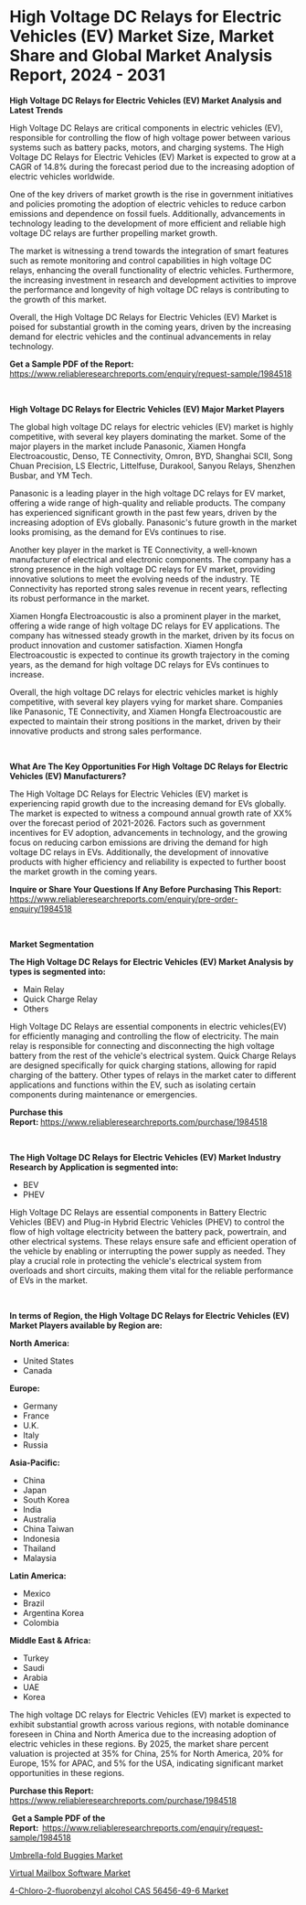 <p><h1>High Voltage DC Relays for Electric Vehicles (EV) Market Size, Market Share and Global Market Analysis Report, 2024 - 2031</h1></p><p><strong>High Voltage DC Relays for Electric Vehicles (EV) Market Analysis and Latest Trends</strong></p>
<p><p>High Voltage DC Relays are critical components in electric vehicles (EV), responsible for controlling the flow of high voltage power between various systems such as battery packs, motors, and charging systems. The High Voltage DC Relays for Electric Vehicles (EV) Market is expected to grow at a CAGR of 14.8% during the forecast period due to the increasing adoption of electric vehicles worldwide.</p><p>One of the key drivers of market growth is the rise in government initiatives and policies promoting the adoption of electric vehicles to reduce carbon emissions and dependence on fossil fuels. Additionally, advancements in technology leading to the development of more efficient and reliable high voltage DC relays are further propelling market growth.</p><p>The market is witnessing a trend towards the integration of smart features such as remote monitoring and control capabilities in high voltage DC relays, enhancing the overall functionality of electric vehicles. Furthermore, the increasing investment in research and development activities to improve the performance and longevity of high voltage DC relays is contributing to the growth of this market.</p><p>Overall, the High Voltage DC Relays for Electric Vehicles (EV) Market is poised for substantial growth in the coming years, driven by the increasing demand for electric vehicles and the continual advancements in relay technology.</p></p>
<p><strong>Get a Sample PDF of the Report:&nbsp;</strong> <a href="https://www.reliableresearchreports.com/enquiry/request-sample/1984518">https://www.reliableresearchreports.com/enquiry/request-sample/1984518</a></p>
<p>&nbsp;</p>
<p><strong>High Voltage DC Relays for Electric Vehicles (EV) Major Market Players</strong></p>
<p><p>The global high voltage DC relays for electric vehicles (EV) market is highly competitive, with several key players dominating the market. Some of the major players in the market include Panasonic, Xiamen Hongfa Electroacoustic, Denso, TE Connectivity, Omron, BYD, Shanghai SCII, Song Chuan Precision, LS Electric, Littelfuse, Durakool, Sanyou Relays, Shenzhen Busbar, and YM Tech.</p><p>Panasonic is a leading player in the high voltage DC relays for EV market, offering a wide range of high-quality and reliable products. The company has experienced significant growth in the past few years, driven by the increasing adoption of EVs globally. Panasonic's future growth in the market looks promising, as the demand for EVs continues to rise.</p><p>Another key player in the market is TE Connectivity, a well-known manufacturer of electrical and electronic components. The company has a strong presence in the high voltage DC relays for EV market, providing innovative solutions to meet the evolving needs of the industry. TE Connectivity has reported strong sales revenue in recent years, reflecting its robust performance in the market.</p><p>Xiamen Hongfa Electroacoustic is also a prominent player in the market, offering a wide range of high voltage DC relays for EV applications. The company has witnessed steady growth in the market, driven by its focus on product innovation and customer satisfaction. Xiamen Hongfa Electroacoustic is expected to continue its growth trajectory in the coming years, as the demand for high voltage DC relays for EVs continues to increase.</p><p>Overall, the high voltage DC relays for electric vehicles market is highly competitive, with several key players vying for market share. Companies like Panasonic, TE Connectivity, and Xiamen Hongfa Electroacoustic are expected to maintain their strong positions in the market, driven by their innovative products and strong sales performance.</p></p>
<p>&nbsp;</p>
<p><strong>What Are The Key Opportunities For High Voltage DC Relays for Electric Vehicles (EV) Manufacturers?</strong></p>
<p><p>The High Voltage DC Relays for Electric Vehicles (EV) market is experiencing rapid growth due to the increasing demand for EVs globally. The market is expected to witness a compound annual growth rate of XX% over the forecast period of 2021-2026. Factors such as government incentives for EV adoption, advancements in technology, and the growing focus on reducing carbon emissions are driving the demand for high voltage DC relays in EVs. Additionally, the development of innovative products with higher efficiency and reliability is expected to further boost the market growth in the coming years.</p></p>
<p><strong>Inquire or Share Your Questions If Any Before Purchasing This Report:</strong> <a href="https://www.reliableresearchreports.com/enquiry/pre-order-enquiry/1984518">https://www.reliableresearchreports.com/enquiry/pre-order-enquiry/1984518</a></p>
<p>&nbsp;</p>
<p><strong>Market Segmentation</strong></p>
<p><strong>The High Voltage DC Relays for Electric Vehicles (EV) Market Analysis by types is segmented into:</strong></p>
<p><ul><li>Main Relay</li><li>Quick Charge Relay</li><li>Others</li></ul></p>
<p><p>High Voltage DC Relays are essential components in electric vehicles(EV) for efficiently managing and controlling the flow of electricity. The main relay is responsible for connecting and disconnecting the high voltage battery from the rest of the vehicle's electrical system. Quick Charge Relays are designed specifically for quick charging stations, allowing for rapid charging of the battery. Other types of relays in the market cater to different applications and functions within the EV, such as isolating certain components during maintenance or emergencies.</p></p>
<p><strong>Purchase this Report:&nbsp;</strong><a href="https://www.reliableresearchreports.com/purchase/1984518">https://www.reliableresearchreports.com/purchase/1984518</a></p>
<p>&nbsp;</p>
<p><strong>The High Voltage DC Relays for Electric Vehicles (EV) Market Industry Research by Application is segmented into:</strong></p>
<p><ul><li>BEV</li><li>PHEV</li></ul></p>
<p><p>High Voltage DC Relays are essential components in Battery Electric Vehicles (BEV) and Plug-in Hybrid Electric Vehicles (PHEV) to control the flow of high voltage electricity between the battery pack, powertrain, and other electrical systems. These relays ensure safe and efficient operation of the vehicle by enabling or interrupting the power supply as needed. They play a crucial role in protecting the vehicle's electrical system from overloads and short circuits, making them vital for the reliable performance of EVs in the market.</p></p>
<p>&nbsp;</p>
<p><strong>In terms of Region, the High Voltage DC Relays for Electric Vehicles (EV) Market Players available by Region are:</strong></p>
<p>
    <p> <strong> North America: </strong>
        <ul>
            <li>United States</li>
            <li>Canada</li>
        </ul>
        </p> 
    <p> <strong> Europe: </strong>
        <ul>
            <li>Germany</li>
            <li>France</li>
            <li>U.K.</li>
            <li>Italy</li>
            <li>Russia</li>
        </ul>
        </p> 
    <p> <strong> Asia-Pacific: </strong>
        <ul>
            <li>China</li>
            <li>Japan</li>
            <li>South Korea</li>
            <li>India</li>
            <li>Australia</li>
            <li>China Taiwan</li>
            <li>Indonesia</li>
            <li>Thailand</li>
            <li>Malaysia</li>
        </ul>
        </p> 
    <p> <strong> Latin America: </strong>
        <ul>
            <li>Mexico</li>
            <li>Brazil</li>
            <li>Argentina Korea</li>
            <li>Colombia</li>
        </ul>
        </p> 
    <p> <strong> Middle East & Africa: </strong>
        <ul>
            <li>Turkey</li>
            <li>Saudi</li>
            <li>Arabia</li>
            <li>UAE</li>
            <li>Korea</li>
        </ul>
    </p>
    </p>
<p><p>The high voltage DC relays for Electric Vehicles (EV) market is expected to exhibit substantial growth across various regions, with notable dominance foreseen in China and North America due to the increasing adoption of electric vehicles in these regions. By 2025, the market share percent valuation is projected at 35% for China, 25% for North America, 20% for Europe, 15% for APAC, and 5% for the USA, indicating significant market opportunities in these regions.</p></p>
<p><strong>Purchase this Report: </strong><a href="https://www.reliableresearchreports.com/purchase/1984518">https://www.reliableresearchreports.com/purchase/1984518</a></p>
<p>&nbsp;<strong>Get a Sample PDF of the Report:&nbsp;&nbsp;</strong><a href="https://www.reliableresearchreports.com/enquiry/request-sample/1984518">https://www.reliableresearchreports.com/enquiry/request-sample/1984518</a></p>
<p><strong></strong></p>
<p><p><a href="https://view.publitas.com/reportprime-1/umbrella-fold-buggies-market-insights-market-players-and-forecast-till-2030/">Umbrella-fold Buggies Market</a></p><p><a href="https://view.publitas.com/reportprime-1/virtual-mailbox-software-market-size-market-trends-and-growth-outlook-forecasted-for-period-from-2023-to-2030/">Virtual Mailbox Software Market</a></p><p><a href="https://view.publitas.com/reportprime-1/4-chloro-2-fluorobenzyl-alcohol-cas-56456-49-6-market-dynamics-2023-2030-also-about-its-market-trends-projections-and-opportunities/">4-Chloro-2-fluorobenzyl alcohol CAS 56456-49-6 Market</a></p></p>